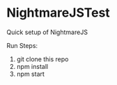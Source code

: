 # NightmareJSTest
Quick setup of NightmareJS


Run Steps:

1. git clone this repo
2. npm install
3. npm start

